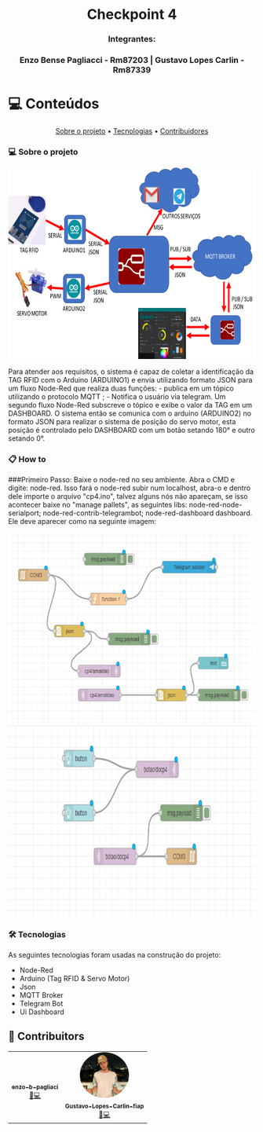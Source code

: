 <h1 align="center">
    Checkpoint 4
</h1>
<h3 align="center"> 
	Integrantes:
</h3>
<h3 align="center"> 
	Enzo Bense Pagliacci - Rm87203 |
  Gustavo Lopes Carlin - Rm87339
</h3>

💻 Conteúdos
===================
<p align="center">
 <a href="#-sobre-o-projeto">Sobre o projeto</a> •
 <a href="#-tecnologias">Tecnologias</a> • 
<a href="#-contribuitors">Contribuidores</a>
</p>

### 💻 Sobre o projeto

<img alt="Arquitetura" height="390px" width="780px" title="Arquitetura" src="https://github.com/enzo-b-pagliacci/Check4IA/blob/main/midias/r2.png" />

Para atender aos requisitos, o sistema é capaz de coletar a identificação da TAG RFID com o Arduino (ARDUINO1) e envia utilizando formato JSON para um fluxo Node-Red que realiza duas funções: - publica em um tópico utilizando o protocolo MQTT ; - Notifica o usuário via telegram. Um segundo fluxo Node-Red subscreve o tópico e exibe o valor da TAG em um DASHBOARD. O sistema então se comunica com o arduino (ARDUINO2) no formato JSON para realizar o sistema de posição do servo motor, esta posição é controlado pelo DASHBOARD com um botão setando 180° e outro setando 0°.


### 📋 How to

###Primeiro Passo:
Baixe o node-red no seu ambiente. Abra o CMD e digite: node-red. Isso fará o node-red subir num localhost, abra-o e dentro dele importe o arquivo "cp4.ino", talvez alguns nós não apareçam, se isso acontecer baixe no "manage pallets", as seguintes libs: node-red-node-serialport; node-red-contrib-telegrambot; node-red-dashboard dashboard. Ele deve aparecer como na seguinte imagem: 

<img alt="Arquitetura" height="390px" width="690px" title="Arquitetura" src="https://github.com/enzo-b-pagliacci/Check4IA/blob/main/midias/flow1.PNG" />
<img alt="Arquitetura" height="390px" width="690px" title="Arquitetura" src="https://github.com/enzo-b-pagliacci/Check4IA/blob/main/midias/flow1-2.PNG" />


### 🛠 Tecnologias

As seguintes tecnologias foram usadas na construção do projeto:

- Node-Red
- Arduino (Tag RFID & Servo Motor)
- Json
- MQTT Broker
- Telegram Bot
- Ui Dashboard


## 👥 Contribuitors
<table>
	<tr>  
		<td align="center"><a href="https://github.com/enzo-b-pagliacci"><img style="border-radius: 50%;" src="https://avatars.githubusercontent.com/u/80040708?v=4" width="100px;" alt=""/><br /><sub><b>enzo-b-pagliaci</b></sub></a><br /><a href="https://github.com/enzo-b-pagliacci" title="enzo-b-pagliaci">🚀💻</a></td>
    		<td align="center"><a href="https://github.com/Gustavo-Lopes-Carlin-fiap"><img style="border-radius: 50%;" src="https://github.com/JhoctanTeixeira/GlobalSolution/blob/main/img/Gustavo.png" width="100px;" alt=""/><br /><sub><b>Gustavo-Lopes-Carlin-fiap</b></sub></a><br /><a href="https://github.com/Gustavo-Lopes-Carlin-fiap" title="Gustavo">🚀💻</a></td>
	</tr>
</table>
